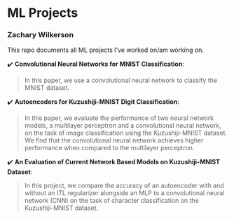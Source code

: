# ML Projects
### Zachary Wilkerson

This repo documents all ML projects I've worked on/am working on. 

:heavy_check_mark: **Convolutional Neural Networks for MNIST Classification**: 
> In this paper, we use a convolutional neural network to classify the MNIST dataset. 

:heavy_check_mark: **Autoencoders for Kuzushiji-MNIST Digit Classification**: 
> In this paper, we evaluate the performance of two neural network models, a multilayer perceptron and a convolutional neural network, on the task of image classification using the Kuzushiji-MNIST dataset. We find that the convolutional neural network achieves higher performance when compared to the multilayer perceptron.

:heavy_check_mark: **An Evaluation of Current Network Based Models on Kuzushiji-MNIST Dataset**:
> In this project, we compare the accuracy of an autoencoder with and without an ITL regularizer alongside an MLP to a convolutional neural network (CNN) on the task of character classification on the Kuzushiji-MNIST dataset.